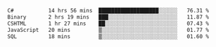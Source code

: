 <!--START_SECTION:waka-->

```txt
C#           14 hrs 56 mins  ███████████████████░░░░░░   76.31 %
Binary       2 hrs 19 mins   ███░░░░░░░░░░░░░░░░░░░░░░   11.87 %
CSHTML       1 hr 27 mins    ██░░░░░░░░░░░░░░░░░░░░░░░   07.43 %
JavaScript   20 mins         ▒░░░░░░░░░░░░░░░░░░░░░░░░   01.77 %
SQL          18 mins         ▒░░░░░░░░░░░░░░░░░░░░░░░░   01.60 %
```

<!--END_SECTION:waka-->
